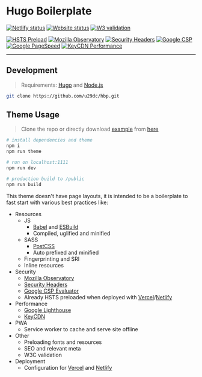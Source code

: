 # Hugo Boilerplate

[![Netlify status](https://img.shields.io/netlify/6f8ac45e-119f-4840-9f3a-f261bf4609c6?style=flat&colorA=000000&colorB=000000)](https://app.netlify.com/sites/hbp/deploys)
[![Website status](https://img.shields.io/website?url=https%3A%2F%2Fhbp.netlify.app?style=flat&colorA=000000&colorB=000000)](https://hbp.netlify.app)
[![W3 validation](https://img.shields.io/w3c-validation/html?targetUrl=https%3A%2F%2Fhbp.netlify.app?style=flat&colorA=000000&colorB=000000)](https://validator.w3.org/nu/?showsource=yes&showoutline=yes&showimagereport=yes&doc=https%3A%2F%2Fhbp.netlify.app)

[![HSTS Preload](https://img.shields.io/hsts/preload/hbp.netlify.app?style=flat&colorA=000000&colorB=000000)](https://hstspreload.org/?domain=hbp.netlify.app)
[![Mozilla Observatory](https://img.shields.io/mozilla-observatory/grade-score/hbp.netlify.app.svg?style=flat&colorA=000000&colorB=000000)](https://observatory.mozilla.org/analyze/hbp.netlify.app)
[![Security Headers](https://img.shields.io/security-headers?url=https%3A%2F%2Fhbp.netlify.app?style=flat&colorA=000000&colorB=000000)](https://securityheaders.com/?q=https%3A%2F%2Fhbp.netlify.app&followRedirects=on)
[![Google CSP](https://img.shields.io/badge/-Google%20CSP%20Evaluator-000000?style=flat&colorA=000000&colorB=000000)](https://csp-evaluator.withgoogle.com/?csp=http://hbp.netlify.app)
[![Google PageSpeed](https://img.shields.io/badge/-Google%20PageSpeed-000000?style=flat&colorA=000000&colorB=000000)](https://developers.google.com/speed/pagespeed/insights/?url=https%3A%2F%2Fhbp.netlify.app)
[![KeyCDN Performance](https://img.shields.io/badge/-KeyCDN%20Performance-000000?style=flat&colorA=000000&colorB=000000)](https://tools.keycdn.com/performance?url=https://hbp.netlify.app)

---

## Development

> Requirements: [Hugo](https://github.com/gohugoio/hugo/releases) and [Node.js](https://nodejs.org/en/download/current)

```bash
git clone https://github.com/u29dc/hbp.git
```

## Theme Usage

> Clone the repo or directly download [example](example) from [here](https://downgit.github.io/#/home?url=https://github.com/u29dc/hbp/tree/master/example)

```bash
# install dependencies and theme
npm i
npm run theme

# run on localhost:1111
npm run dev

# production build to /public
npm run build
```

This theme doesn't have page layouts, it is intended to be a boilerplate to fast start with various best practices like:

-   Resources
    -   JS
        -   [Babel](https://gohugo.io/hugo-pipes/babel/) and [ESBuild](https://gohugo.io/hugo-pipes/js/)
        -   Compiled, uglified and minified
    -   SASS
        -   [PostCSS](https://gohugo.io/hugo-pipes/postcss/)
        -   Auto prefixed and minified
    -   Fingerprinting and SRI
    -   Inline resources
-   Security
    -   [Mozilla Observatory](https://observatory.mozilla.org)
    -   [Security Headers](https://securityheaders.com)
    -   [Google CSP Evaluator](https://csp-evaluator.withgoogle.com)
    -   Already HSTS preloaded when deployed with [Vercel](https://vercel.com/docs/v2/edge-network/encryption)/[Netlify](https://docs.netlify.com/domains-https/https-ssl)
-   Performance
    -   [Google Lighthouse](https://developers.google.com/speed/pagespeed/insights)
    -   [KeyCDN](https://tools.keycdn.com/performance)
-   PWA
    -   Service worker to cache and serve site offline
-   Other
    -   Preloading fonts and resources
    -   SEO and relevant meta
    -   W3C validation
-   Deployment
    -   Configuration for [Vercel](https://vercel.com) and [Netlify](https://netlify.com)
